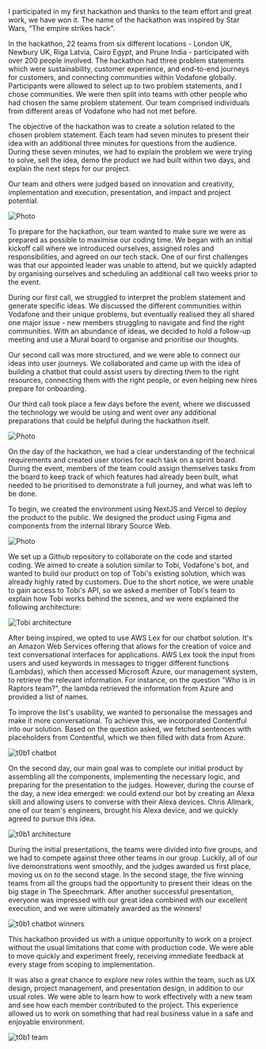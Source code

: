 I participated in my first hackathon and thanks to the team effort and great work, we have won it. The name of the hackathon was inspired by Star Wars, “The empire strikes hack”.

In the hackathon, 22 teams from six different locations - London UK, Newbury UK, Riga Latvia, Cairo Egypt, and Prune India - participated with over 200 people involved. The hackathon had three problem statements which were sustainability, customer experience, and end-to-end journeys for customers, and connecting communities within Vodafone globally. Participants were allowed to select up to two problem statements, and I chose communities. We were then split into teams with other people who had chosen the same problem statement. Our team comprised individuals from different areas of Vodafone who had not met before.

The objective of the hackathon was to create a solution related to the chosen problem statement. Each team had seven minutes to present their idea with an additional three minutes for questions from the audience. During these seven minutes, we had to explain the problem we were trying to solve, sell the idea, demo the product we had built within two days, and explain the next steps for our project.

Our team and others were judged based on innovation and creativity, implementation and execution, presentation, and impact and project potential.

![Photo](images/photo.jpg)

To prepare for the hackathon, our team wanted to make sure we were as prepared as possible to maximise our coding time. We began with an initial kickoff call where we introduced ourselves, assigned roles and responsibilities, and agreed on our tech stack. One of our first challenges was that our appointed leader was unable to attend, but we quickly adapted by organising ourselves and scheduling an additional call two weeks prior to the event.

During our first call, we struggled to interpret the problem statement and generate specific ideas. We discussed the different communities within Vodafone and their unique problems, but eventually realised they all shared one major issue - new members struggling to navigate and find the right communities. With an abundance of ideas, we decided to hold a follow-up meeting and use a Mural board to organise and prioritise our thoughts.

Our second call was more structured, and we were able to connect our ideas into user journeys. We collaborated and came up with the idea of building a chatbot that could assist users by directing them to the right resources, connecting them with the right people, or even helping new hires prepare for onboarding.

Our third call took place a few days before the event, where we discussed the technology we would be using and went over any additional preparations that could be helpful during the hackathon itself.

![Photo](images/collaborate.jpg)

On the day of the hackathon, we had a clear understanding of the technical requirements and created user stories for each task on a sprint board. During the event, members of the team could assign themselves tasks from the board to keep track of which features had already been built, what needed to be prioritised to demonstrate a full journey, and what was left to be done.

To begin, we created the environment using NextJS and Vercel to deploy the product to the public. We designed the product using Figma and components from the internal library Source Web.

![Photo](images/design.png)

We set up a Github repository to collaborate on the code and started coding. We aimed to create a solution similar to Tobi, Vodafone's bot, and wanted to build our product on top of Tobi's existing solution, which was already highly rated by customers. Due to the short notice, we were unable to gain access to Tobi's API, so we asked a member of Tobi's team to explain how Tobi works behind the scenes, and we were explained the following architecture:

![Tobi architecture](images/tobi.png)

After being inspired, we opted to use AWS Lex for our chatbot solution. It's an Amazon Web Services offering that allows for the creation of voice and text conversational interfaces for applications. AWS Lex took the input from users and used keywords in messages to trigger different functions (Lambdas), which then accessed Microsoft Azure, our management system, to retrieve the relevant information. For instance, on the question "Who is in Raptors team?", the lambda retrieved the information from Azure and provided a list of names.

To improve the list's usability, we wanted to personalise the messages and make it more conversational. To achieve this, we incorporated Contentful into our solution. Based on the question asked, we fetched sentences with placeholders from Contentful, which we then filled with data from Azure.

![t0b1 chatbot](images/chatbot.png)

On the second day, our main goal was to complete our initial product by assembling all the components, implementing the necessary logic, and preparing for the presentation to the judges. However, during the course of the day, a new idea emerged: we could extend our bot by creating an Alexa skill and allowing users to converse with their Alexa devices. Chris Allmark, one of our team's engineers, brought his Alexa device, and we quickly agreed to pursue this idea.

![t0b1 architecture](images/architecture.png)

During the initial presentations, the teams were divided into five groups, and we had to compete against three other teams in our group. Luckily, all of our live demonstrations went smoothly, and the judges awarded us first place, moving us on to the second stage. In the second stage, the five winning teams from all the groups had the opportunity to present their ideas on the big stage in The Speechmark. After another successful presentation, everyone was impressed with our great idea combined with our excellent execution, and we were ultimately awarded as the winners!

![t0b1 chatbot winners](images/winners.jpg)

This hackathon provided us with a unique opportunity to work on a project without the usual limitations that come with production code. We were able to move quickly and experiment freely, receiving immediate feedback at every stage from scoping to implementation.

It was also a great chance to explore new roles within the team, such as UX design, project management, and presentation design, in addition to our usual roles. We were able to learn how to work effectively with a new team and see how each member contributed to the project. This experience allowed us to work on something that had real business value in a safe and enjoyable environment.

![t0b1 team](images/vodafone.jpg)
